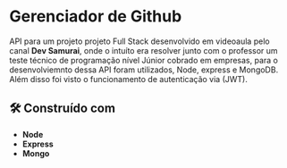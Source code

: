 # Gerenciador de Github  

API para um projeto projeto Full Stack desenvolvido em videoaula pelo canal **Dev Samurai**, onde o intuíto era resolver junto com o professor um teste técnico de programação nível Júnior cobrado em empresas, para o desenvolviemnto dessa API foram utilizados, Node, express e MongoDB. Além disso foi visto o funcionamento 
de autenticação via (JWT).

## 🛠️ Construído com

* **Node**
* **Express**
* **Mongo**

